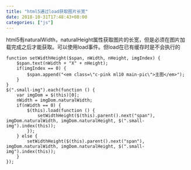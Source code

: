 ```yaml
---
title: "html5通过load获取图片长宽"
date: 2018-10-31T17:48:43+08:00
categories: ["js"]
---
```



html5有naturalWidth，naturalHeight属性获取图片的长宽，但是必须在图片加载完成之后才能获取。可以使用load事件。但load在已有缓存时是不会执行的

    function setWidthHeight($span, nWidth, nHeight, imgIndex) {
        $span.text(nWidth + "X" + nHeight);
        if(imgIndex == 0) {
            $span.append("<em class=\"c-pink ml10 main-pic\">主图</em>");
        }
    }
    $(".small-img").each(function () {
        var imgDom = $(this)[0];
        nWidth = imgDom.naturalWidth;
        if(nWidth == 0) {
            $(this).load(function () {
                setWidthHeight($(this).parent().next("span"), imgDom.naturalWidth, imgDom.naturalHeight, $(".small-img").index(this));
            });
        } else {
            setWidthHeight($(this).parent().next("span"), imgDom.naturalWidth, imgDom.naturalHeight, $(".small-img").index(this));
        }
    });
